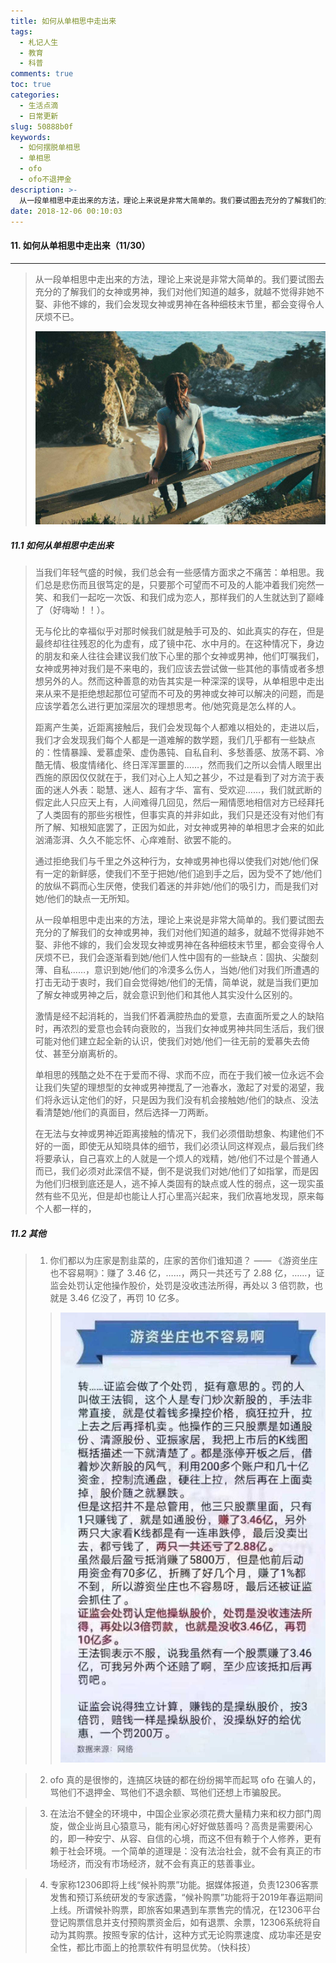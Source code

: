 ```yaml
---
title: 如何从单相思中走出来
tags:
  - 札记人生
  - 教育
  - 科普
comments: true
toc: true
categories:
  - 生活点滴
  - 日常更新
slug: 50888b0f
keywords:
  - 如何摆脱单相思
  - 单相思
  - ofo
  - ofo不退押金
description: >-
  从一段单相思中走出来的方法，理论上来说是非常大简单的。我们要试图去充分的了解我们的女神或男神，我们对他们知道的越多，就越不觉得非她不娶、非他不嫁的，我们会发现女神或男神在各种细枝末节里，都会变得令人厌烦不已。
date: 2018-12-06 00:10:03
---
```

<script type="text/javascript" src="/assets/js/dist/bai.js"></script>

#### 11. 如何从单相思中走出来（11/30）
---
> 从一段单相思中走出来的方法，理论上来说是非常大简单的。我们要试图去充分的了解我们的女神或男神，我们对他们知道的越多，就越不觉得非她不娶、非他不嫁的，我们会发现女神或男神在各种细枝末节里，都会变得令人厌烦不已。
>
> ![单相思](/images/152/006tNbRwgy1fxwmtt6nxqj315o0rt79a.jpg)

##### 11.1 如何从单相思中走出来
> 当我们年轻气盛的时候，我们总会有一些感情方面求之不痛苦：单相思。我们总是悲伤而且很笃定的是，只要那个可望而不可及的人能冲着我们宛然一笑、和我们一起吃一次饭、和我们成为恋人，那样我们的人生就达到了巅峰了（好嗨呦！！）。
>
> 无与伦比的幸福似乎对那时候我们就是触手可及的、如此真实的存在，但是最终却往往残忍的化为虚有，成了镜中花、水中月的。在这种情况下，身边的朋友和亲人往往会建议我们放下心里的那个女神或男神，他们叮嘱我们，女神或男神对我们是不来电的，我们应该去尝试做一些其他的事情或者多想想另外的人。然而这种善意的劝告其实是一种深深的误导，从单相思中走出来从来不是拒绝想起那位可望而不可及的男神或女神可以解决的问题，而是应该学着怎么进行更加深层次的理想思考。他/她究竟是怎么样的人。
>
> 距离产生美，近距离接触后，我们会发现每个人都难以相处的，走进以后，我们才会发现我们每个人都是一道难解的数学题，我们几乎都有一些缺点的：性情暴躁、爱慕虚荣、虚伪愚钝、自私自利、多愁善感、放荡不羁、冷酷无情、极度情绪化、终日浑浑噩噩的……，然而我们之所以会情人眼里出西施的原因仅仅就在于，我们对心上人知之甚少，不过是看到了对方流于表面的迷人外表：聪慧、迷人、超有才华、富有、受欢迎……，我们就武断的假定此人只应天上有，人间难得几回见，然后一厢情愿地相信对方已经拜托了人类固有的那些劣根性，但事实真的并非如此，我们只是还没有对他们有所了解、知根知底罢了，正因为如此，对女神或男神的单相思才会来的如此汹涌澎湃、久久不能忘怀、心痒难耐、欲罢不能的。
>
> 通过拒绝我们与千里之外这种行为，女神或男神也得以使我们对她/他们保有一定的新鲜感，使我们不至于把她/他们追到手之后，因为受不了她/他们的放纵不羁而心生厌倦，使我们着迷的并非她/他们的吸引力，而是我们对她/他们的缺点一无所知。
>
> 从一段单相思中走出来的方法，理论上来说是非常大简单的。我们要试图去充分的了解我们的女神或男神，我们对他们知道的越多，就越不觉得非她不娶、非他不嫁的，我们会发现女神或男神在各种细枝末节里，都会变得令人厌烦不已，我们会逐渐看到她/他们人性中固有的一些缺点：固执、尖酸刻薄、自私……，意识到她/他们的冷漠多么伤人，当她/他们对我们所遭遇的打击无动于衷时，我们自会觉得她/他们的无情，简单说，就是当我们更加了解女神或男神之后，就会意识到他们和其他人其实没什么区别的。
>
> 激情是经不起消耗的，当我们怀着满腔热血的爱意，去直面所爱之人的缺陷时，再浓烈的爱意也会转向衰败的，当我们女神或男神共同生活后，我们很可能对他们建立起全新的认识，使我们对她/他们一往无前的爱慕失去倚仗、甚至分崩离析的。
>
> 单相思的残酷之处不在于爱而不得、求而不应，而在于我们被一位永远不会让我们失望的理想型的女神或男神搅乱了一池春水，激起了对爱的渴望，我们将永远认定他们的好，只是因为我们没有机会接触她/他们的缺点、没法看清楚她/他们的真面目，然后选择一刀两断。
>
> 在无法与女神或男神近距离接触的情况下，我们必须借助想象、构建他们不好的一面，即使无从知晓具体的细节，我们必须认同这样观点，最后我们终将要承认，自己喜欢上的人就是一个烦人的戏精，她/他们不过是个普通人而已，我们必须对此深信不疑，倒不是说我们对她/他们了如指掌，而是因为他们归根到底还是人，逃不掉人类固有的缺点或人性的弱点，这一现实虽然有些不见光，但是却也能让人打心里高兴起来，我们欣喜地发现，原来每个人都一样的，

##### 11.2 其他
> 1. 你们都以为庄家是割韭菜的，庄家的苦你们谁知道？ —— 《游资坐庄也不容易啊》：赚了 3.46 亿，……，两只一共还亏了 2.88 亿，……，证监会处罚认定他操作股价，处罚是没收违法所得，再处以 3 倍罚款，也就是 3.46 亿没了，再罚 10 亿多。
>>
>> ![游资坐庄也不容易啊](/images/152/006tNbRwgy1fxwmmdmxc1j30og15eaek.jpg)

> 2. ofo 真的是很惨的，连搞区块链的都在纷纷揭竿而起骂 ofo 在骗人的，骂他们不退押金、骂他们不退余额、骂他们还想上市骗股民。

> 3. 在法治不健全的环境中，中国企业家必须花费大量精力来和权力部门周旋，做企业尚且心猿意马，能有闲心好好做慈善吗？高贵是需要闲心的，即一种安宁、从容、自信的心境，而这不但有赖于个人修养，更有赖于社会环境。一个简单的道理是：没有法治社会，就不会有真正的市场经济，而没有市场经济，就不会有真正的慈善事业。

> 4. 专家称12306即将上线“候补购票”功能。据媒体报道，负责12306客票发售和预订系统研发的专家透露，“候补购票”功能将于2019年春运期间上线。所谓候补购票，即旅客如果遇到车票售完的情况，在12306平台登记购票信息并支付预购票资金后，如有退票、余票，12306系统将自动为其购票。按照专家的估计，这种方式无论购票速度、成功率还是安全性，都比市面上的抢票软件有明显优势。（快科技）

